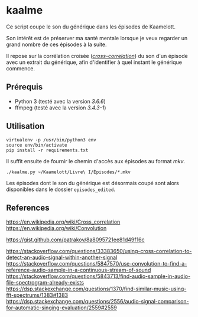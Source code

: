 # kaalme

Ce script coupe le son du générique dans les épisodes de Kaamelott.

Son intérêt est de préserver ma santé mentale lorsque je veux regarder un grand nombre de ces épisodes à la suite. 

Il repose sur la corrélation croisée ([_cross-correlation_](https://en.wikipedia.org/wiki/Cross-correlation)) du son d'un épisode avec un extrait du générique, afin d'identifier à quel instant le générique commence.

## Prérequis

- Python 3 (testé avec la version _3.6.6_)
- ffmpeg (testé avec la version _3.4.3-1_)

## Utilisation

    virtualenv -p /usr/bin/python3 env
    source env/bin/activate
    pip install -r requirements.txt

Il suffit ensuite de fournir le chemin d'accès aux épisodes au format _mkv_.

    ./kaalme.py ~/Kaamelott/Livre\ I/Épisodes/*.mkv

Les épisodes dont le son du générique est désormais coupé sont alors disponibles dans le dossier `episodes_edited`.

## References

https://en.wikipedia.org/wiki/Cross_correlation
https://en.wikipedia.org/wiki/Convolution

https://gist.github.com/patrakov/8a8095721ee81d49f16c

https://stackoverflow.com/questions/33383650/using-cross-correlation-to-detect-an-audio-signal-within-another-signal
https://stackoverflow.com/questions/5847570/use-convolution-to-find-a-reference-audio-sample-in-a-continuous-stream-of-sound
https://stackoverflow.com/questions/5843713/find-audio-sample-in-audio-file-spectrogram-already-exists
https://dsp.stackexchange.com/questions/1370/find-similar-music-using-fft-spectrums/1383#1383
https://dsp.stackexchange.com/questions/2556/audio-signal-comparison-for-automatic-singing-evaluation/2559#2559
